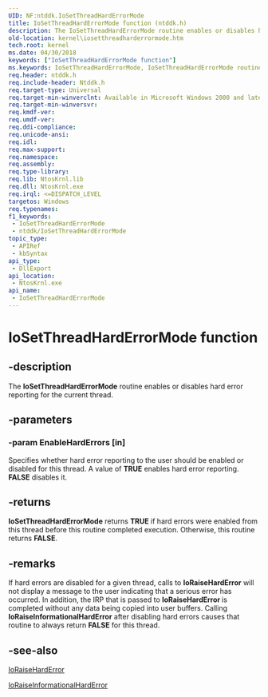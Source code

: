 ```yaml
---
UID: NF:ntddk.IoSetThreadHardErrorMode
title: IoSetThreadHardErrorMode function (ntddk.h)
description: The IoSetThreadHardErrorMode routine enables or disables hard error reporting for the current thread.
old-location: kernel\iosetthreadharderrormode.htm
tech.root: kernel
ms.date: 04/30/2018
keywords: ["IoSetThreadHardErrorMode function"]
ms.keywords: IoSetThreadHardErrorMode, IoSetThreadHardErrorMode routine [Kernel-Mode Driver Architecture], k104_6e0a2c29-8edf-4d7e-b672-11309231c45e.xml, kernel.iosetthreadharderrormode, ntddk/IoSetThreadHardErrorMode
req.header: ntddk.h
req.include-header: Ntddk.h
req.target-type: Universal
req.target-min-winverclnt: Available in Microsoft Windows 2000 and later versions of Windows.
req.target-min-winversvr: 
req.kmdf-ver: 
req.umdf-ver: 
req.ddi-compliance: 
req.unicode-ansi: 
req.idl: 
req.max-support: 
req.namespace: 
req.assembly: 
req.type-library: 
req.lib: NtosKrnl.lib
req.dll: NtosKrnl.exe
req.irql: <=DISPATCH_LEVEL
targetos: Windows
req.typenames: 
f1_keywords:
 - IoSetThreadHardErrorMode
 - ntddk/IoSetThreadHardErrorMode
topic_type:
 - APIRef
 - kbSyntax
api_type:
 - DllExport
api_location:
 - NtosKrnl.exe
api_name:
 - IoSetThreadHardErrorMode
---
```


# IoSetThreadHardErrorMode function


## -description

The <b>IoSetThreadHardErrorMode</b> routine enables or disables hard error reporting for the current thread.

## -parameters

### -param EnableHardErrors [in]


Specifies whether hard error reporting to the user should be enabled or disabled for this thread. A value of <b>TRUE</b> enables hard error reporting. <b>FALSE</b> disables it.

## -returns

<b>IoSetThreadHardErrorMode</b> returns <b>TRUE</b> if hard errors were enabled from this thread before this routine completed execution. Otherwise, this routine returns <b>FALSE</b>.

## -remarks

If hard errors are disabled for a given thread, calls to <b>IoRaiseHardError</b> will not display a message to the user indicating that a serious error has occurred. In addition, the IRP that is passed to <b>IoRaiseHardError </b>is completed without any data being copied into user buffers. Calling <b>IoRaiseInformationalHardError</b> after disabling hard errors causes that routine to always return <b>FALSE</b> for this thread.

## -see-also

<a href="/windows-hardware/drivers/ddi/ntddk/nf-ntddk-ioraiseharderror">IoRaiseHardError</a>



<a href="/windows-hardware/drivers/ddi/ntddk/nf-ntddk-ioraiseinformationalharderror">IoRaiseInformationalHardError</a>
